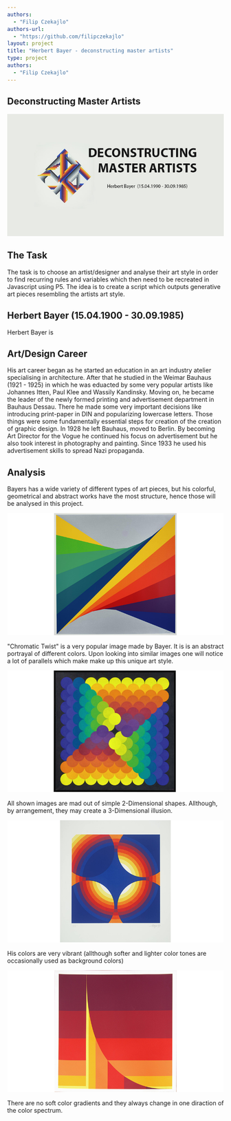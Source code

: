 ```yaml
--- 
authors: 
  - "Filip Czekajlo"
authors-url: 
  - "https://github.com/filipczekajlo"
layout: project
title: "Herbert Bayer - deconstructing master artists"
type: project
authors:
  - "Filip Czekajlo"  
---
```

## Deconstructing Master Artists
![](./splash.png)

## The Task
The task is to choose an artist/designer and analyse their art style in order to find recurring rules and variables which then need to be recreated in Javascript using P5. The idea is to create a script which outputs generative art pieces resembling the artists art style.

## Herbert Bayer (15.04.1900 - 30.09.1985)
Herbert Bayer is 

## Art/Design Career
His art career began as he started an education in an art industry atelier specialising in architecture. After that he studied in the Weimar Bauhaus (1921 - 1925) in which he was eduacted by some very popular artists like Johannes Itten, Paul Klee and Wassily Kandinsky. Moving on, he became the leader of the newly formed printing and advertisement department in Bauhaus Dessau. There he made some very important decisions like introducing print-paper in DIN and popularizing lowercase letters. Those things were some fundamentally essential steps for creation of the creation of graphic design. In 1928 he left Bauhaus, moved to Berlin. By becoming Art Director for the Vogue he continued his focus on advertisement but he also took interest in photography and painting. Since 1933 he used his advertisement skills to spread Nazi propaganda.


## Analysis
Bayers has a wide variety of different types of art pieces, but his colorful, geometrical and abstract works have the most structure, hence those will be analysed in this project. 


![](./assets/images/ct-splash.png)

"Chromatic Twist" is a very popular image made by Bayer. It is is an abstract portrayal of different colors. Upon looking into similar images  one will notice a lot of parallels which make make up this unique art style.


![](./assets/images/sc3-splash.png) 


All shown images are mad out of simple 2-Dimensional shapes. Allthough, by arrangement, they may create a 3-Dimensional illusion.

![](./assets/images/bcr-splash.png) 

His colors are very vibrant (allthough softer and lighter color tones are occasionally used as background colors)

![](./assets/images/hbc-splash.png) 


There are no soft color gradients and they always change in one diraction of the color spectrum.

